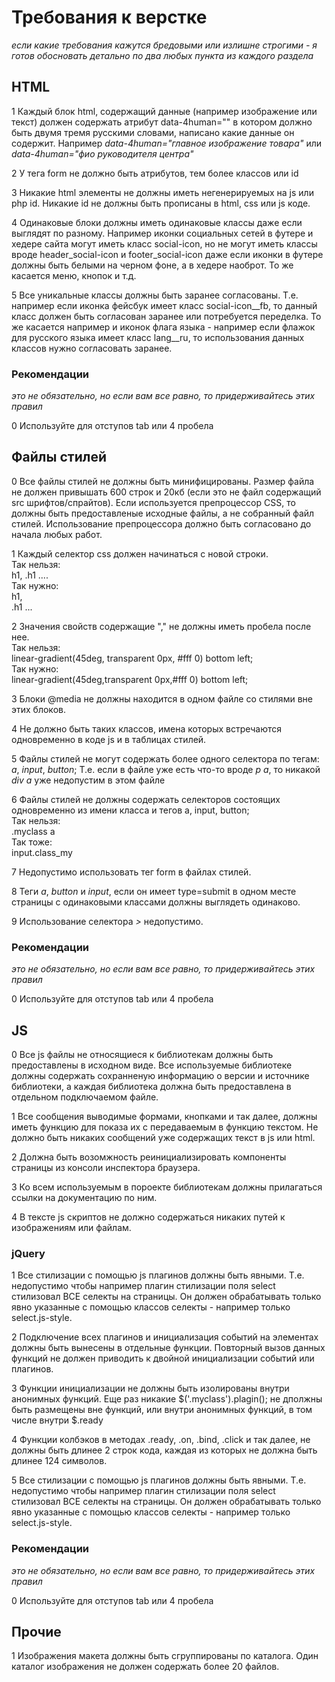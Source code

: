 Требования к верстке
====================
*если какие требования кажутся бредовыми или излишне строгими - я готов обосновать детально по два любых пункта из каждого раздела*

## HTML

1 Каждый блок html, содержащий данные (например изображение или текст) должен содержать атрибут data-4human="" в котором должно быть двумя тремя русскими словами, написано какие данные он содержит.
Например *data-4human="главное изображение товара"* или *data-4human="фио руководителя центра"*

2 У тега form не должно быть атрибутов, тем более классов или id

3 Никакие html элементы не должны иметь негенерируемых на js или php id. Никакие id не должны быть прописаны в html, css или js коде.

4 Одинаковые блоки должны иметь одинаковые классы даже если выглядят по разному. Например иконки социальных сетей в футере и хедере сайта могут иметь класс social-icon, но не могут иметь классы вроде header_social-icon и footer_social-icon даже если иконки в футере должны быть белыми на черном фоне, а в хедере наоброт. То же касается меню, кнопок и т.д.

5 Все уникальные классы должны быть заранее согласованы. Т.е. например если иконка фейсбук имеет класс social-icon__fb, то данный класс должен быть согласован заранее или потребуется переделка. То же касается например и иконок флага языка - например если флажок для русского языка имеет класс lang__ru, то использования данных классов нужно согласовать заранее.

### Рекомендации
*это не обязательно, но если вам все равно, то придерживайтесь этих правил*

0 Используйте для отступов tab или 4 пробела

## Файлы стилей

0 Все файлы стилей не должны быть минифицированы. Размер файла не должен привышать 600 строк и 20кб (если это не файл содержащий src шрифтов/спрайтов). Если используется препроцессор CSS, то должны быть предоставленые исходные файлы, а не собранный файл стилей. Использование препроцессора должно быть согласовано до начала любых работ.

1 Каждый селектор css должен начинаться с новой строки.  
Так нельзя:  
    h1, .h1 ....  
Так нужно:  
    h1,  
    .h1 ...  

2 Значения свойств содержащие "," не должны иметь пробела после нее.  
Так нельзя:  
    linear-gradient(45deg, transparent 0px, #fff 0) bottom left;  
Так нужно:  
    linear-gradient(45deg,transparent 0px,#fff 0) bottom left;  

3 Блоки @media не должны находится в одном файле со стилями вне этих блоков.

4 Не должно быть таких классов, имена которых встречаются одновременно в коде js и в таблицах стилей.

5 Файлы стилей не могут содержать более одного селектора по тегам: *a*, *input*, *button*; Т.е. если в файле уже есть что-то вроде *p a*, то никакой *div a* уже недопустим в этом файле

6 Файлы стилей не должны содержать селекторов состоящих одновременно из имени класса и тегов a, input, button;  
Так нельзя:  
    .myclass a  
Так тоже:  
    input.class_my  

7 Недопустимо использовать тег form в файлах стилей.

8 Теги *a*, *button* и *input*, если он имеет type=submit в одном месте страницы с одинаковыми классами должны выглядеть одинаково.

9 Использование селектора *>* недопустимо.

### Рекомендации
*это не обязательно, но если вам все равно, то придерживайтесь этих правил*

0 Используйте для отступов tab или 4 пробела

## JS

0 Все js файлы не относящиеся к библиотекам должны быть предоставлены в исходном виде. Все используемые библиотеке должны содержать сохранненую информацию о версии и источнике библиотеки, а каждая библиотека должна быть предоставлена в отдельном подключаемом файле.

1 Все сообщения выводимые формами, кнопками и так далее, должны иметь функцию для показа их с передаваемым в функцию текстом. Не должно быть никаких сообщений уже содержащих текст в js или html.

2 Должна быть возомжность реинициализировать компоненты страницы из консоли инспектора браузера.

3 Ко всем используемым в пороекте библиотекам должны прилагаться ссылки на документацию по ним.

4 В тексте js скриптов не должно содержаться никаких путей к изображениям или файлам.

### jQuery

1 Все стилизации с помощью js плагинов должны быть явными. Т.е. недопустимо чтобы например плагин стилизации поля select стилизовал ВСЕ селекты на страницы. Он должен обрабатывать только явно указанные с помощью классов селекты - например только select.js-style.

2 Подключение всех плагинов и инициализация событий на элементах должны быть вынесены в отдельные функции. Повторный вызов данных функций не должен приводить к двойной инициализации событий или плагинов.

3 Функции инициализации не должны быть изолированы внутри анонимных функций. Еще раз никакие $('.myclass').plagin(); не дполжны быть размещены вне функций, или внутри анонимных функций, в том числе внутри $.ready

4 Функции колбэков в методах .ready, .on, .bind, .click и так далее, не должны быть длинее 2 строк кода, каждая из которых не должна быть длинее 124 символов.

5 Все стилизации с помощью js плагинов должны быть явными. Т.е. недопустимо чтобы например плагин стилизации поля select стилизовал ВСЕ селекты на страницы. Он должен обрабатывать только явно указанные с помощью классов селекты - например только select.js-style.

### Рекомендации
*это не обязательно, но если вам все равно, то придерживайтесь этих правил*

0 Используйте для отступов tab или 4 пробела

## Прочие

1 Изображения макета должны быть сгруппированы по каталога. Один каталог изображения не должен содержать более 20 файлов.
